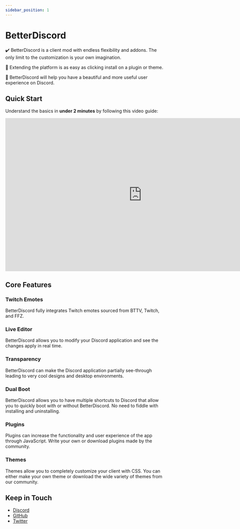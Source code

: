 ```yaml
---
sidebar_position: 1
---
```


# BetterDiscord

✔️ BetterDiscord is a client mod with endless flexibility and addons. The only limit to the customization is your own imagination.

🧩 Extending the platform is as easy as clicking install on a plugin or theme.

🎨 BetterDiscord will help you have a beautiful and more useful user experience on Discord.


## Quick Start

Understand the basics in **under 2 minutes** by following this video guide:

<iframe width="850" height="478" src="https://www.youtube.com/embed/U0tTENsBS4w" title="YouTube video player" frameborder="0" allow="accelerometer; autoplay; clipboard-write; encrypted-media; gyroscope; picture-in-picture" allowfullscreen></iframe>

## Core Features

### Twitch Emotes

BetterDiscord fully integrates Twitch emotes sourced from BTTV, Twitch, and FFZ.

### Live Editor

BetterDiscord allows you to modify your Discord application and see the changes apply in real time.

### Transparency

BetterDiscord can make the Discord application partially see-through leading to very cool designs and desktop environments.

### Dual Boot

BetterDiscord allows you to have multiple shortcuts to Discord that allow you to quickly boot with or without BetterDiscord. No need to fiddle with installing and uninstalling.

### Plugins

Plugins can increase the functionality and user experience of the app through JavaScript. Write your own or download plugins made by the community.

### Themes

Themes allow you to completely customize your client with CSS. You can either make your own theme or download the wide variety of themes from our community.

## Keep in Touch
- [Discord](https://betterdiscord.app/invite)
- [GitHub](https://github.com/BetterDiscord/BetterDiscord)
- [Twitter](https://twitter.com/_BetterDiscord_)
